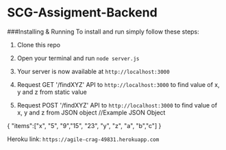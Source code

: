 # SCG-Assigment-Backend
###Installing & Running
To install and run simply follow these steps:

1)  Clone this repo

2)  Open your terminal and run `node server.js`

3)  Your server is now available at `http://localhost:3000`

4)  Request GET '/findXYZ' API to `http://localhost:3000` to find value of x, y and z from static value

5)  Request POST '/findXYZ' API to `http://localhost:3000` to find value of x, y and z from JSON object
//Example JSON Object

{
"items":["x", "5", "9","15", "23", "y", "z", "a", "b","c"]
}

Heroku link: `https://agile-crag-49831.herokuapp.com`


